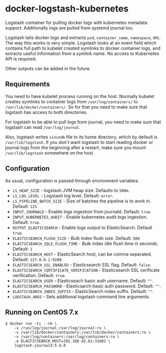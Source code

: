 # docker-logstash-kubernetes

Logstash container for pulling docker logs with kubernetes metadata support.
Additionally logs are pulled from systemd journal too.

Logstash tails docker logs and extracts `pod`, `container_name`, `namespace`,
etc. The way this works is very simple. Logstash looks at an event field which
contains full path to kubelet created symlinks to docker container logs, and
extracts useful information from a symlink name. No access to Kubernetes API
is required.

Other outputs can be added in the future.

## Requirements

You need to have kubelet process running on the host. Normally kubelet creates
symlinks to container logs from `/var/log/containers/` to
`/var/lib/docker/containers/`. So for that you need to make sure that logstash
has access to both directories.

For logstash to be able to pull logs from journal, you need to make sure that
logstash can read `/var/log/journal`.

Also, logstash writes `sincedb` file to its home directory, which by default is
`/var/lib/logstash`. If you don't want logstash to start reading docker or
journal logs from the beginning after a restart, make sure you mount
`/var/lib/logstash` somewhere on the host.

## Configuration

As usual, configuration is passed through environment variables.

- `LS_HEAP_SIZE` - logstash JVM heap size. Defaults to `500m`.
- `LS_LOG_LEVEL` - Logstash log level. Default: `error`.
- `LS_PIPELINE_BATCH_SIZE` - Size of batches the pipeline is to work in. Default: `125`
- `INPUT_JOURNALD` - Enable logs ingestion from journald. Default: `true`.
- `INPUT_KUBERNETES_AUDIT` - Enable kubernetes audit logs ingestion. Default: `true`.
- `OUTPUT_ELASTICSEARCH` - Enable logs output to ElasticSearch. Default `true`.
- `ELASTICSEARCH_FLUSH_SIZE` - Bulk index flush size. Default: `500`
- `ELASTICSEARCH_IDLE_FLUSH_TIME` - Bulk index idle flush time in seconds. Default: `1`
- `ELASTICSEARCH_HOST` - ElasticSearch host, can be comma separated. Default: `127.0.0.1:9200`.
- `ELASTICSEARCH_SSL_ENABLED` - Elasticsearch SSL flag. Default: `false`.
- `ELASTICSEARCH_CERTIFICATE_VERIFICATION` - Elasticsearch SSL cerificate verification. Default: `true`.
- `ELASTICSEARCH_USER` - Elasticseach basic auth username. Default: `""`.
- `ELASTICSEARCH_PASSWORD` - Elasticsarch basic auth password. Default: `""`.
- `ELASTICSEARCH_INDEX_SUFFIX` - ElasticSearch index suffix. Default: `""`.
- `LOGSTASH_ARGS` - Sets additional logstash command line arguments.


## Running on CentOS 7.x
```
$ docker run -ti --rm \
    -v /run/log/journal:/var/log/journal:ro \
    -v /var/lib/docker/containers:/var/lib/docker/containers:ro \
    -v /var/log/containers:/var/log/containers:ro \
    -e ELASTICSEARCH_HOST=192.168.42.61:31602 \
    logstash-journald:5.4.0
```
